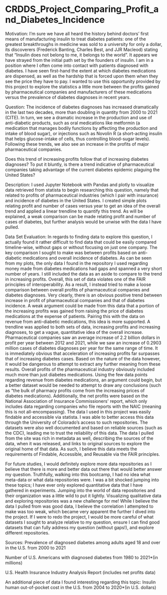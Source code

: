 # CRDDS_Project_Comparing_Profit_and_Diabetes_Incidence

Motivation:
I’m sure we have all heard the history behind doctors’ first means of manufacturing insulin to treat diabetes patients: one of the greatest breakthroughs in medicine was sold to a university for only a dollar, its discoverers (Frederick Banting, Charles Best, and JJR Macleod) stating that “Insulin does not belong to me, it belongs to the world”. It appears we have strayed from the initial path set by the founders of insulin.
I am in a position where I often come into contact with patients diagnosed with diabetes. I have seen first-hand the extent at which diabetes medications are dispensed, as well as the hardship that is forced upon them when they see the price they have to pay. I wanted to use this opportunity provided by this project to explore the statistics a little more between the profits gained by pharmaceutical companies and manufacturers of these medications versus the prevalence of diabetes diagnoses in recent years.

Question:
The incidence of diabetes diagnoses has increased dramatically in the last two decades, more than doubling in quantity from 2000 to 2021 (CITE). In turn, we see a dramatic increase in the production and use of anti-diabetic products, such as oral medications like metformin (a medication that manages bodily functions by affecting the production and intake of blood sugar), or injections such as Novolin R (a short-acting insulin that helps glucose-intake of cells, thus controlling blood-sugar levels). Following these trends, we also see an increase in the profits of major pharmaceutical companies.

Does this trend of increasing profits follow that of increasing diabetes diagnoses? To put it bluntly, is there a trend indicative of pharmaceutical companies taking advantage of the current diabetes epidemic plaguing the United States?

Description:
I used Jupyter Notebook with Pandas and plotly to visualize data retrieved from statista to begin researching this question, namely that related to profits of pharmaceutical industries (which I pair with insurance) and incidence of diabetes in the United States. I created simple plots relating profit and number of cases versus year to get an idea of the overall trend and applied a linear trendline to quantify this trend. As will be explained, a weak comparison can be made relating profit and number of cases of diabetes, but further analysis would be unwise with the data I have pulled.

Data Set Evaluation:
In regards to finding data to explore this question, I actually found it rather difficult to find data that could be easily compared timeline-wise, without gaps or without focusing on just one company. The key comparison I sought to make was between profits based on anti-diabetic medications and overall incidence of diabetes. As can be seen from my plots, the only data I found in the repository I used regarding money made from diabetes medications had gaps and spanned a very short number of years. I still included the data as an aside to compare to the trend in increasing profits. Overall, this set of data violates one of the FAIR principles of interoperability. As a result, I instead tried to make a loose comparison between overall profits of pharmaceutical companies and diabetes diagnoses.
Very clearly, there is an obvious positive trend between increase in profit of pharmaceutical companies and that of diabetes incidence. A weak argument could be made from this data that a portion of the increasing profits was gained from raising the price of diabetes medications at the expense of patients. Pairing this with the data on revenue from anti-diabetic medications, this idea is more supported. A trendline was applied to both sets of data, increasing profits and increasing diagnoses, to get a vague, quantitative idea of the overall increase. Pharmaceutical companies saw an average increase of 2.2 billion dollars in profit per year between 2012 and 2021, while we saw an increase of 0.2903 million cases of diabetes diagnoses per year for the same range of time. It is immediately obvious that acceleration of increasing profits far surpasses that of increasing diabetes cases.
Based on the nature of the data however, it would be dangerous to attempt to extract any further meaning from these results. Overall profits of the pharmaceutical industry obviously included much more than just diabetes medications. Using the few data points regarding revenue from diabetes medications, an argument could begin, but a better dataset would be needed to attempt to draw any conclusions (such as “the bulk of pharmacy profits come from the increasing prices of diabetes medications). Additionally, the net profits were based on the National Association of Insurance Commissioners' report, which only includes data regarding companies who file reports with the NAIC (meaning this is not all-encompassing).
The data I used in this project was easily findable and accessible via statista. I was able to better access this data through the University of Colorado’s access to such repositories. The datasets were also well documented and based on reliable sources (such as the CDC), leading me to trust the reliability of this data. The data I pulled from the site was rich in metadata as well, describing the sources of the data, when it was released, and links to original sources to explore the original home of that data. As such, I believe this data meets the requirements of Findable, Accessible, and Reusable via the FAIR principles.

For future studies, I would definitely explore more data repositories as I believe that there is more and better data out there that would better answer my question. Truthfully, walking into this bootcamp, I had no idea what meta-data or what data repositories were. I was a bit shocked jumping into these topics; I have ever only explored quantitative data that I have gathered in experiments. Jumping into the world of data repositories and their organization was a little wild to put it lightly. Visualizing qualitative data and exploring repositories was a new challenge for me! While I believe the data I pulled from was good data, I believe the correlation I attempted to make was too weak, which became very apparent the further I dived into the project. If I were to redo the project, I would be more careful of what datasets I sought to analyze relative to my question, ensure I can find good datasets that can fully address my question (without gaps!), and explore different repositories.

Sources:
Prevalence of diagnosed diabetes among adults aged 18 and over in the U.S. from 2000 to 2021

Number of U.S. Americans with diagnosed diabetes from 1980 to 2021*(in millions)

U.S. Health Insurance Industry Analysis Report (includes net profits data)

An additional piece of data I found interesting regarding this topic:
Insulin human out-of-pocket cost in the U.S. from 2004 to 2020*(in U.S. dollars)

